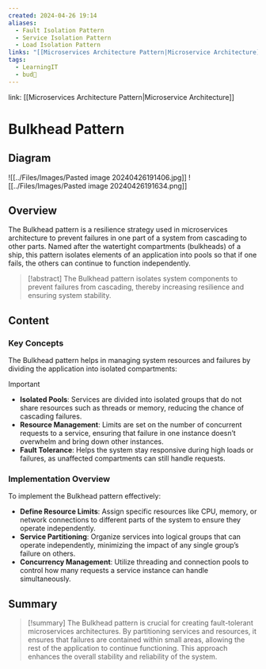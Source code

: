 ```yaml
---
created: 2024-04-26 19:14
aliases:
  - Fault Isolation Pattern
  - Service Isolation Pattern
  - Load Isolation Pattern
links: "[[Microservices Architecture Pattern|Microservice Architecture]]"
tags:
  - LearningIT
  - bud🌿
---
```

link: [[Microservices Architecture Pattern|Microservice Architecture]]

# Bulkhead Pattern

## Diagram

![[../Files/Images/Pasted image 20240426191406.jpg]]
![[../Files/Images/Pasted image 20240426191634.png]]
## Overview

The Bulkhead pattern is a resilience strategy used in microservices architecture to prevent failures in one part of a system from cascading to other parts. Named after the watertight compartments (bulkheads) of a ship, this pattern isolates elements of an application into pools so that if one fails, the others can continue to function independently.

> [!abstract]
>  The Bulkhead pattern isolates system components to prevent failures from cascading, thereby increasing resilience and ensuring system stability.

## Content
### Key Concepts

The Bulkhead pattern helps in managing system resources and failures by dividing the application into isolated compartments:

> [!important]
> 
> - **Isolated Pools**: Services are divided into isolated groups that do not share resources such as threads or memory, reducing the chance of cascading failures.
> - **Resource Management**: Limits are set on the number of concurrent requests to a service, ensuring that failure in one instance doesn’t overwhelm and bring down other instances.
> - **Fault Tolerance**: Helps the system stay responsive during high loads or failures, as unaffected compartments can still handle requests.

### Implementation Overview

To implement the Bulkhead pattern effectively:

- **Define Resource Limits**: Assign specific resources like CPU, memory, or network connections to different parts of the system to ensure they operate independently.
- **Service Partitioning**: Organize services into logical groups that can operate independently, minimizing the impact of any single group’s failure on others.
- **Concurrency Management**: Utilize threading and connection pools to control how many requests a service instance can handle simultaneously.

## Summary

> [!summary] 
> The Bulkhead pattern is crucial for creating fault-tolerant microservices architectures. By partitioning services and resources, it ensures that failures are contained within small areas, allowing the rest of the application to continue functioning. This approach enhances the overall stability and reliability of the system.


